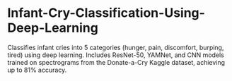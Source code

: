# Infant-Cry-Classification-Using-Deep-Learning
Classifies infant cries into 5 categories (hunger, pain, discomfort, burping, tired) using deep learning. Includes ResNet-50, YAMNet, and CNN models trained on spectrograms from the Donate-a-Cry Kaggle dataset, achieving up to 81% accuracy.
